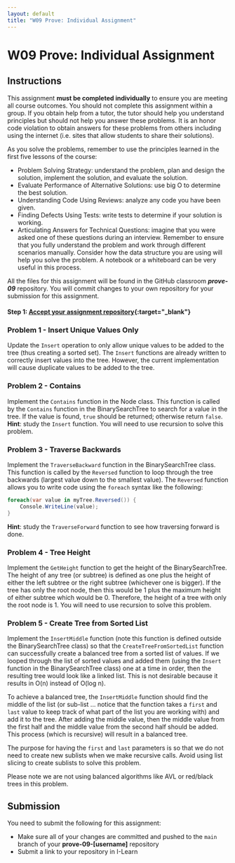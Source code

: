 ```yaml
---
layout: default
title: "W09 Prove: Individual Assignment"
---
```


# W09 Prove: Individual Assignment
## Instructions
This assignment **must be completed individually** to ensure you are meeting all course outcomes. You should not complete this assignment within a group. If you obtain help from a tutor, the tutor should help you understand principles but should not help you answer these problems. It is an honor code violation to obtain answers for these problems from others including using the internet (i.e. sites that allow students to share their solutions).

As you solve the problems, remember to use the principles learned in the first five lessons of the course:
* Problem Solving Strategy: understand the problem, plan and design the solution, implement the solution, and evaluate the solution.
* Evaluate Performance of Alternative Solutions: use big O to determine the best solution.
* Understanding Code Using Reviews: analyze any code you have been given.
* Finding Defects Using Tests: write tests to determine if your solution is working.
* Articulating Answers for Technical Questions: imagine that you were asked one of these questions during an interview. Remember to ensure that you fully understand the problem and work through different scenarios manually. Consider how the data structure you are using will help you solve the problem. A notebook or a whiteboard can be very useful in this process.

All the files for this assignment will be found in the GitHub classroom ***prove-09*** repository. You will commit changes to your own repository for your submission for this assignment.

#### Step 1: [Accept your assignment repository](prove-classroom-alt){:target="_blank"}

### Problem 1 - Insert Unique Values Only
Update the `Insert` operation to only allow unique values to be added to the tree (thus creating a sorted set). The `Insert` functions are already written to correctly insert values into the tree. However, the current implementation will cause duplicate values to be added to the tree.

### Problem 2 - Contains
Implement the `Contains` function in the Node class. This function is called by the `Contains` function in the BinarySearchTree to search for a value in the tree. If the value is found, `true` should be returned; otherwise return `false`. **Hint**: study the `Insert` function. You will need to use recursion to solve this problem.

### Problem 3 - Traverse Backwards
Implement the `TraverseBackward` function in the BinarySearchTree class. This function is called by the `Reversed` function to loop through the tree backwards (largest value down to the smallest value). The `Reversed` function allows you to write code using the `foreach` syntax like the following:

```csharp	
foreach(var value in myTree.Reversed()) {
	Console.WriteLine(value);
}
```
		
**Hint**: study the `TraverseForward` function to see how traversing forward is done.

### Problem 4 - Tree Height
Implement the `GetHeight` function to get the height of the BinarySearchTree. The height of any tree (or subtree) is defined as one plus the height of either the left subtree or the right subtree (whichever one is bigger). If the tree has only the root node, then this would be 1 plus the maximum height of either subtree which would be 0. Therefore, the height of a tree with only the root node is 1. You will need to use recursion to solve this problem.

### Problem 5 - Create Tree from Sorted List
Implement the `InsertMiddle` function (note this function is defined outside the BinarySearchTree class) so that the `CreateTreeFromSortedList` function can successfully create a balanced tree from a sorted list of values. If we looped through the list of sorted values and added them (using the `Insert` function in the BinarySearchTree class) one at a time in order, then the resulting tree would look like a linked list. This is not desirable because it results in O(n) instead of O(log n).

To achieve a balanced tree, the `InsertMiddle` function should find the middle of the list (or sub-list ... notice that the function takes a `first` and `last` value to keep track of what part of the list you are working with) and add it to the tree. After adding the middle value, then the middle value from the first half and the middle value from the second half should be added. This process (which is recursive) will result in a balanced tree.

The purpose for having the `first` and `last` parameters is so that we do not need to create new sublists when we make recursive calls. Avoid using list slicing to create sublists to solve this problem.

Please note we are not using balanced algorithms like AVL or red/black trees in this problem.

## Submission
You need to submit the following for this assignment:
* Make sure all of your changes are committed and pushed to the `main` branch of your **prove-09-[username]** repository
* Submit a link to your repository in I-Learn
